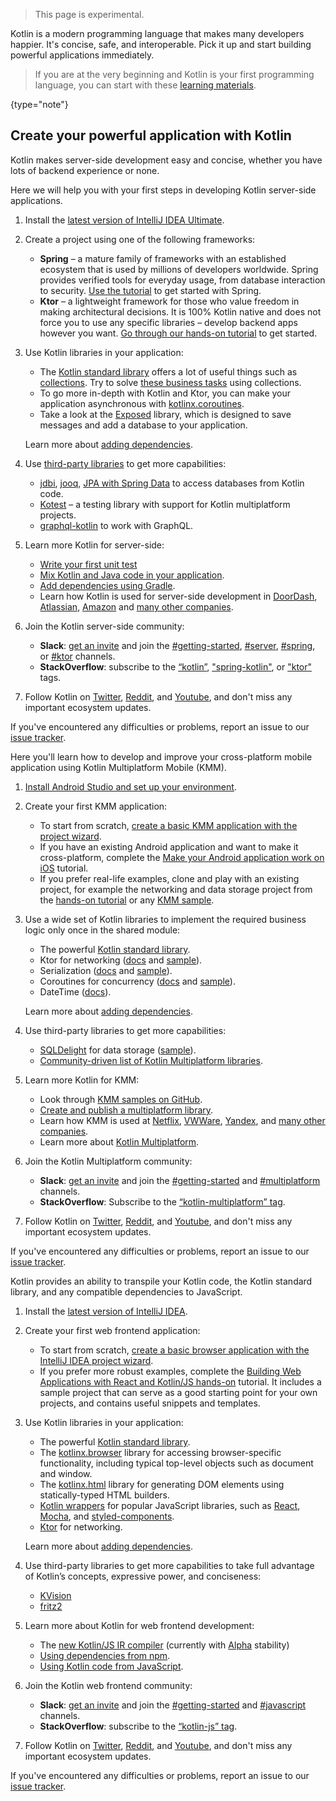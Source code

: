 [//]: # (title: Get started with Kotlin – experimental)

> This page is experimental.

Kotlin is a modern programming language that makes many developers happier.
It's concise, safe, and interoperable. Pick it up and start building powerful applications immediately.

> If you are at the very beginning and Kotlin is your first programming language, you can start with these [learning materials](learning-materials-overview.md).
>
{type="note"}

## Create your powerful application with Kotlin

<tabs>

<tab title="Backend app">

Kotlin makes server-side development easy and concise, whether you have lots of backend experience or none.

Here we will help you with your first steps in developing Kotlin server-side applications.

1. Install the [latest version of IntelliJ IDEA Ultimate](https://www.jetbrains.com/idea/download/).

2. Create a project using one of the following frameworks:

   * **Spring** – a mature family of frameworks with an established ecosystem that is used by millions of developers worldwide. Spring provides verified tools for everyday usage, from database interaction to security. [Use the tutorial](https://spring.io/guides/tutorials/spring-webflux-kotlin-rsocket/) to get started with Spring.
   * **Ktor** – a lightweight framework for those who value freedom in making architectural decisions. It is 100% Kotlin native and does not force you to use any specific libraries – develop backend apps however you want. [Go through our hands-on tutorial](https://play.kotlinlang.org/hands-on/Creating%20a%20WebSocket%20Chat%20with%20Ktor/01_introduction) to get started.

3. Use Kotlin libraries in your application:
   * The [Kotlin standard library](https://kotlinlang.org/api/latest/jvm/stdlib/) offers a lot of useful things such as [collections](collections-overview.md). Try to solve [these business tasks](https://github.com/kotlin-hands-on/kotlin-collections-taxipark) using collections.
   * To go more in-depth with Kotlin and Ktor, you can make your application asynchronous with [kotlinx.coroutines](coroutines-guide.md).
   * Take a look at the [Exposed](https://github.com/JetBrains/Exposed) library, which is designed to save messages and add a database to your application.

   Learn more about [adding dependencies](gradle.md#configuring-dependencies).

4. Use [third-party libraries](https://blog.jetbrains.com/kotlin/2020/11/server-side-development-with-kotlin-frameworks-and-libraries/) to get more capabilities:
   * [jdbi](https://jdbi.org/#_kotlin), [jooq](https://www.jooq.org/doc/3.0/manual/getting-started/jooq-and-kotlin/), [JPA with Spring Data](https://spring.io/guides/tutorials/spring-boot-kotlin/#_persistence_with_jpa) to access databases from Kotlin code.
   * [Kotest](https://kotest.io/) – a testing library with support for Kotlin multiplatform projects.
   * [graphql-kotlin](https://expediagroup.github.io/graphql-kotlin/docs/getting-started.html) to work with GraphQL.

5. Learn more Kotlin for server-side:
   * [Write your first unit test](jvm-test-using-junit.md)
   * [Mix Kotlin and Java code in your application](mixing-java-kotlin-intellij.md).
   * [Add dependencies using Gradle](gradle.md).
   * Learn how Kotlin is used for server-side development in  [DoorDash](https://kotlinlang.org/lp/server-side/case-studies/doordash), [Atlassian](https://www.youtube.com/watch?v=4GkoB4hZUnw), [Amazon](https://talkingkotlin.com/qldb/?_ga=2.194721837.1273405507.1615277998-602697560.1599818467) and [many other companies](https://kotlinlang.org/lp/server-side/case-studies/).

6. Join the Kotlin server-side community:
   * **Slack**: [get an invite](https://surveys.jetbrains.com/s3/kotlin-slack-sign-up) and join the [#getting-started](https://kotlinlang.slack.com/archives/C0B8MA7FA), [#server](https://kotlinlang.slack.com/archives/C0B8RC352), [#spring](https://kotlinlang.slack.com/archives/C0B8ZTWE4), or [#ktor](https://kotlinlang.slack.com/archives/C0A974TJ9) channels.
   * **StackOverflow**: subscribe to the [“kotlin”](https://stackoverflow.com/questions/tagged/kotlin), ["spring-kotlin"](https://stackoverflow.com/questions/tagged/spring-kotlin), or ["ktor"](https://stackoverflow.com/questions/tagged/ktor) tags.

7. Follow Kotlin on [Twitter](https://twitter.com/kotlin), [Reddit](https://www.reddit.com/r/Kotlin/), and [Youtube](https://www.youtube.com/channel/UCP7uiEZIqci43m22KDl0sNw), and don't miss any important ecosystem updates.

If you've encountered any difficulties or problems, report an issue to our [issue tracker](https://youtrack.jetbrains.com/issues/KT).

</tab>

<tab title="Cross-platform mobile app">

Here you'll learn how to develop and improve your cross-platform mobile application using Kotlin Multiplatform Mobile (KMM).

1. [Install Android Studio and set up your environment](https://kotlinlang.org/docs/mobile/setup.html).

2. Create your first KMM application:

   * To start from scratch, [create a basic KMM application with the project wizard](https://kotlinlang.org/docs/mobile/create-first-app.html).
   * If you have an existing Android application and want to make it cross-platform, complete the [Make your Android application work on iOS](https://kotlinlang.org/docs/mobile/integrate-in-existing-app.html) tutorial.
   * If you prefer real-life examples, clone and play with an existing project, for example the networking and data storage project from the [hands-on tutorial](https://play.kotlinlang.org/hands-on/Networking%20and%20Data%20Storage%20with%20Kotlin%20Multiplatfrom%20Mobile/01_Introduction) or any [KMM sample](https://kotlinlang.org/docs/mobile/samples.html).

3. Use a wide set of Kotlin libraries to implement the required business logic only once in the shared module:
   * The powerful [Kotlin standard library](https://kotlinlang.org/api/latest/jvm/stdlib/).
   * Ktor for networking ([docs](https://ktor.io/) and [sample](https://kotlinlang.org/docs/mobile/use-ktor-for-networking.html)).
   * Serialization ([docs](serialization.md) and [sample](https://play.kotlinlang.org/hands-on/Networking%20and%20Data%20Storage%20with%20Kotlin%20Multiplatfrom%20Mobile/04_Creating_a_data_model)).
   * Coroutines for concurrency ([docs](https://kotlinlang.org/docs/mobile/concurrency-overview.html) and [sample](https://kotlinlang.org/docs/mobile/concurrency-and-coroutines.html)).
   * DateTime ([docs](https://github.com/Kotlin/kotlinx-datetime#readme)).

   Learn more about [adding dependencies](https://kotlinlang.org/docs/mobile/add-dependencies.html).

4. Use third-party libraries to get more capabilities:
   * [SQLDelight](https://cashapp.github.io/sqldelight/) for data storage ([sample](https://kotlinlang.org/docs/mobile/configure-sqldelight-for-data-storage.html)).
   * [Community-driven list of Kotlin Multiplatform libraries](https://libs.kmp.icerock.dev/).

5. Learn more Kotlin for KMM:
   * Look through [KMM samples on GitHub](https://kotlinlang.org/docs/mobile/samples.html).
   * [Create and publish a multiplatform library](mpp-create-lib.md).
   * Learn how KMM is used at [Netflix](https://netflixtechblog.com/netflix-android-and-ios-studio-apps-kotlin-multiplatform-d6d4d8d25d23), [VWWare](https://kotlinlang.org/lp/mobile/case-studies/vmware/), [Yandex](https://kotlinlang.org/lp/mobile/case-studies/yandex/), and [many other companies](https://kotlinlang.org/lp/mobile/case-studies/).
   * Learn more about [Kotlin Multiplatform](mpp-intro.md).

6. Join the Kotlin Multiplatform community:

   * **Slack**: [get an invite](https://surveys.jetbrains.com/s3/kotlin-slack-sign-up) and join the [#getting-started](https://kotlinlang.slack.com/archives/C0B8MA7FA) and [#multiplatform](https://kotlinlang.slack.com/archives/C3PQML5NU) channels.
   * **StackOverflow**: Subscribe to the [“kotlin-multiplatform” tag](https://stackoverflow.com/questions/tagged/kotlin-multiplatform).

7. Follow Kotlin on [Twitter](https://twitter.com/kotlin), [Reddit](https://www.reddit.com/r/Kotlin/), and [Youtube](https://www.youtube.com/channel/UCP7uiEZIqci43m22KDl0sNw), and don't miss any important ecosystem updates.

If you've encountered any difficulties or problems, report an issue to our [issue tracker](https://youtrack.jetbrains.com/issues/KT).

</tab>

<tab title="Web frontend app">

Kotlin provides an ability to transpile your Kotlin code, the Kotlin standard library, and any compatible dependencies to JavaScript.

1. Install the [latest version of IntelliJ IDEA](http://www.jetbrains.com/idea/download/index.html).

2. Create your first web frontend application:

   * To start from scratch, [create a basic browser application with the IntelliJ IDEA project wizard](js-project-setup.md).
   * If you prefer more robust examples, complete the [Building Web Applications with React and Kotlin/JS hands-on](https://play.kotlinlang.org/hands-on/Building%20Web%20Applications%20with%20React%20and%20Kotlin%20JS/01_Introduction) tutorial. It includes a sample project that can serve as a good starting point for your own projects, and contains useful snippets and templates.

3. Use Kotlin libraries in your application:

   * The powerful [Kotlin standard library](https://kotlinlang.org/api/latest/jvm/stdlib/).
   * The [kotlinx.browser](browser-api-dom.md) library for accessing browser-specific functionality, including typical top-level objects such as document and window.
   * The [kotlinx.html](typesafe-html-dsl.md) library for generating DOM elements using statically-typed HTML builders.
   * [Kotlin wrappers](https://github.com/JetBrains/kotlin-wrappers) for popular JavaScript libraries, such as [React](https://reactjs.org/), [Mocha](https://mochajs.org/), and [styled-components](https://www.styled-components.com/).
   * [Ktor](https://ktor.io/) for networking.

   Learn more about [adding dependencies](https://kotlinlang.org/docs/mpp-add-dependencies.html).

4. Use third-party libraries to get more capabilities to take full advantage of Kotlin’s concepts, expressive power, and conciseness:

   * [KVision](https://kvision.io/)
   * [fritz2](https://www.fritz2.dev/)

5. Learn more about Kotlin for web frontend development:

   * The [new Kotlin/JS IR compiler](js-ir-compiler.md) (currently with [Alpha](components-stability.md) stability)
   * [Using dependencies from npm](using-packages-from-npm.md).
   * [Using Kotlin code from JavaScript](/js-to-kotlin-interop.md).

6. Join the Kotlin web frontend community:

   * **Slack**: [get an invite](https://surveys.jetbrains.com/s3/kotlin-slack-sign-up) and join the [#getting-started](https://kotlinlang.slack.com/archives/C0B8MA7FA) and [#javascript](https://kotlinlang.slack.com/archives/C0B8L3U69) channels.
   * **StackOverflow**: subscribe to the [“kotlin-js” tag](https://stackoverflow.com/questions/tagged/kotlin-js).

7. Follow Kotlin on [Twitter](https://twitter.com/kotlin), [Reddit](https://www.reddit.com/r/Kotlin/), and [Youtube](https://www.youtube.com/channel/UCP7uiEZIqci43m22KDl0sNw), and don't miss any important ecosystem updates.

If you've encountered any difficulties or problems, report an issue to our [issue tracker](https://youtrack.jetbrains.com/issues/KT).

</tab>

</tabs>
